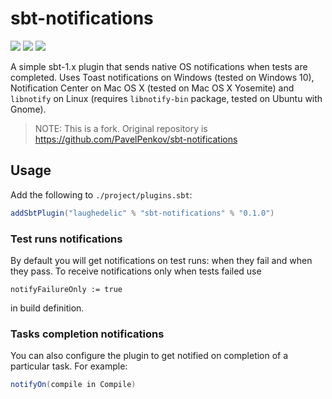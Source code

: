 # sbt-notifications

[![](https://travis-ci.org/laughedelic/sbt-notifications.svg?branch=master)](https://travis-ci.org/laughedelic/sbt-notifications)
[![](https://img.shields.io/github/release/laughedelic/sbt-notifications/all.svg)](https://github.com/laughedelic/sbt-notifications/releases/latest)
[![](https://img.shields.io/badge/license-Apache_2.0-blue.svg)](https://www.apache.org/licenses/LICENSE-2.0)

A simple sbt-1.x plugin that sends native OS notifications when tests are completed. Uses Toast notifications on Windows (tested on Windows 10), Notification Center on Mac OS X (tested on Mac OS X Yosemite) and `libnotify` on Linux (requires `libnotify-bin` package, tested on Ubuntu with Gnome).

> NOTE: This is a fork. Original repository is https://github.com/PavelPenkov/sbt-notifications

## Usage

Add the following to `./project/plugins.sbt`:

```scala
addSbtPlugin("laughedelic" % "sbt-notifications" % "0.1.0")
```

### Test runs notifications

By default you will get notifications on test runs: when they fail and when they pass. To receive notifications only when tests failed use

```
notifyFailureOnly := true
```

in build definition.


### Tasks completion notifications

You can also configure the plugin to get notified on completion of a particular task. For example:

```scala
notifyOn(compile in Compile)
```

<!-- TODO: explain how to change notification formatting -->
